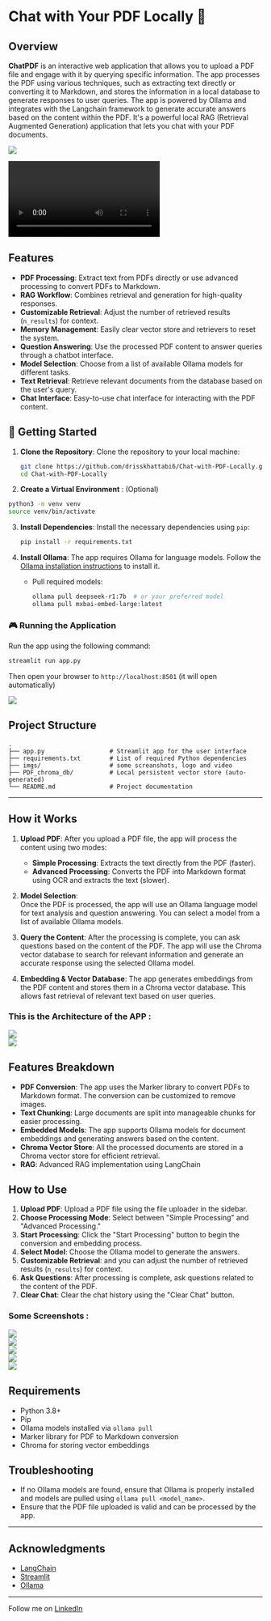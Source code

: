 # Chat with Your PDF Locally 🤖

## Overview

**ChatPDF** is an interactive web application that allows you to upload a PDF file and engage with it by querying specific information. The app processes the PDF using various techniques, such as extracting text directly or converting it to Markdown, and stores the information in a local database to generate responses to user queries. The app is powered by Ollama and integrates with the Langchain framework to generate accurate answers based on the content within the PDF. It's a powerful local RAG (Retrieval Augmented Generation) application that lets you chat with your PDF documents.

<img src='./imgs/ChatPDF3.png'></img>

<video src="./imgs/video.mp4" autoplay controls loop></video>


## Features

- **PDF Processing**: Extract text from PDFs directly or use advanced processing to convert PDFs to Markdown.
- **RAG Workflow**: Combines retrieval and generation for high-quality responses.
- **Customizable Retrieval**: Adjust the number of retrieved results (`n_results`) for context.
- **Memory Management**: Easily clear vector store and retrievers to reset the system.
- **Question Answering**: Use the processed PDF content to answer queries through a chatbot interface.
- **Model Selection**: Choose from a list of available Ollama models for different tasks.
- **Text Retrieval**: Retrieve relevant documents from the database based on the user's query.
- **Chat Interface**: Easy-to-use chat interface for interacting with the PDF content.

## 🚀 Getting Started

1. **Clone the Repository**:
   Clone the repository to your local machine:
   ```bash
   git clone https://github.com/drisskhattabi6/Chat-with-PDF-Locally.git
   cd Chat-with-PDF-Locally
   ```


2. **Create a Virtual Environment** : (Optional)

```bash
python3 -m venv venv
source venv/bin/activate
```

3. **Install Dependencies**:
   Install the necessary dependencies using `pip`:
   ```bash
   pip install -r requirements.txt
   ```

4. **Install Ollama**:
   The app requires Ollama for language models. Follow the [Ollama installation instructions](https://ollama.com/) to install it.

   - Pull required models:
     ```bash
     ollama pull deepseek-r1:7b  # or your preferred model
     ollama pull mxbai-embed-large:latest
     ```

### 🎮 Running the Application

Run the app using the following command:

   ```bash
   streamlit run app.py
   ```

Then open your browser to `http://localhost:8501` (it will open automatically)

<img src='./imgs/img0.png' style='max-width=400px'></img>


## Project Structure

```
.
├── app.py                  # Streamlit app for the user interface
├── requirements.txt        # List of required Python dependencies
├── imgs/                   # some screanshots, logo and video
├── PDF_chroma_db/          # Local persistent vector store (auto-generated)
└── README.md               # Project documentation
```

---

## How it Works

1. **Upload PDF**: 
   After you upload a PDF file, the app will process the content using two modes:
   - **Simple Processing**: Extracts the text directly from the PDF (faster).
   - **Advanced Processing**: Converts the PDF into Markdown format using OCR and extracts the text (slower).

2. **Model Selection**:  
   Once the PDF is processed, the app will use an Ollama language model for text analysis and question answering. You can select a model from a list of available Ollama models.

3. **Query the Content**:
   After the processing is complete, you can ask questions based on the content of the PDF. The app will use the Chroma vector database to search for relevant information and generate an accurate response using the selected Ollama model.

4. **Embedding & Vector Database**:
   The app generates embeddings from the PDF content and stores them in a Chroma vector database. This allows fast retrieval of relevant text based on user queries.

### This is the Architecture of the APP :

<img src='./imgs/Pre-processing.png' style='max-width=600px'></img>
<br>
<img src='./imgs/img6.png' style='max-width=600px'></img>

## Features Breakdown

- **PDF Conversion**: The app uses the Marker library to convert PDFs to Markdown format. The conversion can be customized to remove images.
- **Text Chunking**: Large documents are split into manageable chunks for easier processing.
- **Embedded Models**: The app supports Ollama models for document embeddings and generating answers based on the content.
- **Chroma Vector Store**: All the processed documents are stored in a Chroma vector store for efficient retrieval.
- **RAG**: Advanced RAG implementation using LangChain

## How to Use

1. **Upload PDF**: Upload a PDF file using the file uploader in the sidebar.
2. **Choose Processing Mode**: Select between "Simple Processing" and "Advanced Processing."
3. **Start Processing**: Click the "Start Processing" button to begin the conversion and embedding process.
4. **Select Model**: Choose the Ollama model to generate the answers.
5. **Customizable Retrieval**: and you can adjust the number of retrieved results (`n_results`) for context.
6. **Ask Questions**: After processing is complete, ask questions related to the content of the PDF.
7. **Clear Chat**: Clear the chat history using the "Clear Chat" button.

### Some Screenshots :

<img src='./imgs/img1.png' style='max-width=400px'></img>
<br>
<img src='./imgs/img2.png' style='max-width=400px'></img>
<br>
<img src='./imgs/img3.png' style='max-width=600px'></img>
<br>
<img src='./imgs/img4.png' style='max-width=600px'></img>
<br>
<img src='./imgs/img5.png' style='max-width=600px'></img>

## Requirements

- Python 3.8+
- Pip
- Ollama models installed via `ollama pull`
- Marker library for PDF to Markdown conversion
- Chroma for storing vector embeddings

## Troubleshooting

- If no Ollama models are found, ensure that Ollama is properly installed and models are pulled using `ollama pull <model_name>`.
- Ensure that the PDF file uploaded is valid and can be processed by the app.

---

## Acknowledgments

- [LangChain](https://github.com/hwchase17/langchain)
- [Streamlit](https://github.com/streamlit/streamlit)
- [Ollama](https://ollama.ai/)

---

Follow me on [LinkedIn](https://www.linkedin.com/in/idriss-khattabi-b3a266235/)